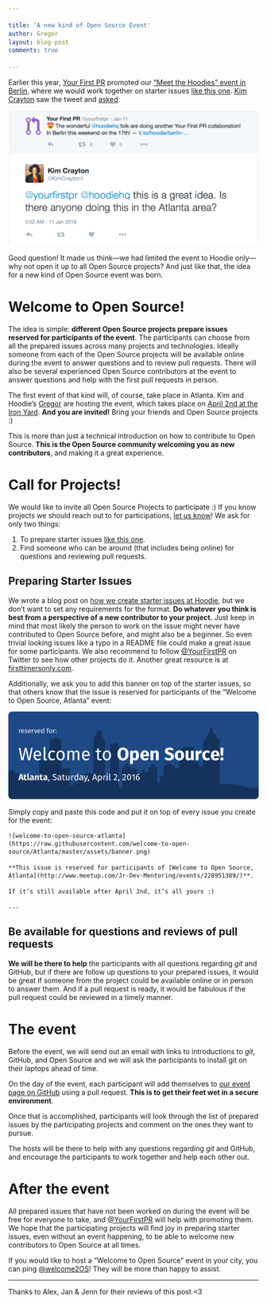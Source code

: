 ```yaml
---

title: 'A new kind of Open Source Event'
author: Gregor
layout: blog-post
comments: true

---
```



Earlier this year, [Your First PR](http://yourfirstpr.github.io/) promoted our [“Meet the Hoodies” event in Berlin](http://hood.ie/blog/meet-the-hoodies-offline.html), where we would work together on starter issues [like this one](https://github.com/hoodiehq/hoodie-server-account/issues/92). [Kim Crayton](https://twitter.com/KimCrayton1/) saw the tweet and [asked](https://twitter.com/KimCrayton1/status/686533675618545665):

<img src="/blog/images/201603/kim-crayton-tweet.png" alt="This is a great idea. Is there anyone doing this in the Atlanta area?">

Good question! It made us think—we had limited the event to Hoodie only—why not open it up to all Open Source projects? And just like that, the idea for a new kind of Open Source event was born.

# Welcome to Open Source!

The idea is simple: **different Open Source projects prepare issues reserved for participants of the event**. The participants can choose from all the prepared issues across many projects and technologies. Ideally someone from each of the Open Source projects will be available online during the event to answer questions and to review pull requests. There will also be several experienced Open Source contributors at the event to answer questions and help with the first pull requests in person.

The first event of that kind will, of course, take place in Atlanta. Kim and Hoodie’s [Gregor](https://twitter.com/gr2m/) are hosting the event, which takes place on [April 2nd at the Iron Yard](http://www.meetup.com/Jr-Dev-Mentoring/events/228951389/). **And you are invited!** Bring your friends and Open Source projects :)

This is more than just a technical introduction on how to contribute to Open Source. **This is the Open Source community welcoming you as new contributors**, and making it a great experience.

# Call for Projects!

We would like to invite all Open Source Projects to participate :) If you know projects we should reach out to for participations, [let us know](https://github.com/welcome-to-open-source/Atlanta/issues/3)! We ask for only two things:

1.  To prepare starter issues [like this one](https://github.com/hoodiehq/hoodie-server-account/issues/120).
2.  Find someone who can be around (that includes being online) for questions and reviewing pull requests.

## Preparing Starter Issues

We wrote a blog post on [how we create starter issues at Hoodie](http://hood.ie/blog/starter-issues.html), but we don’t want to set any requirements for the format. **Do whatever you think is best from a perspective of a new contributor to your project.** Just keep in mind that most likely the person to work on the issue might never have contributed to Open Source before, and might also be a beginner. So even trivial looking issues like a typo in a README file could make a great issue for some participants. We also recommend to follow [@YourFirstPR](https://twitter.com/yourfirstPR) on Twitter to see how other projects do it. Another great resource is at [firsttimersonly.com](http://www.firsttimersonly.com/).

Additionally, we ask you to add this banner on top of the starter issues, so that others know that the issue is reserved for participants of the “Welcome to Open Source, Atlanta” event:

<img src="/blog/images/201603/welcome-to-open-source-banner.png" alt="Community">

Simply copy and paste this code and put it on top of every issue you create for the event:

    ![welcome-to-open-source-atlanta](https://raw.githubusercontent.com/welcome-to-open-source/Atlanta/master/assets/banner.png)

    **This issue is reserved for participants of [Welcome to Open Source, Atlanta](http://www.meetup.com/Jr-Dev-Mentoring/events/228951389/)**.

    If it’s still available after April 2nd, it’s all yours :)

    ---

## Be available for questions and reviews of pull requests

**We will be there to help** the participants with all questions regarding _git_ and GitHub, but if there are follow up questions to your prepared issues, it would be great if someone from the project could be available online or in person to answer them. And if a pull request is ready, it would be fabulous if the pull request could be reviewed in a timely manner.

# The event

Before the event, we will send out an email with links to introductions to _git_, GitHub, and Open Source and we will ask the participants to install git on their laptops ahead of time.

On the day of the event, each participant will add themselves to [our event page on GitHub](https://github.com/welcome-to-open-source/Atlanta) using a pull request. **This is to get their feet wet in a secure environment**.

Once that is accomplished, participants will look through the list of prepared issues by the participating projects and comment on the ones they want to pursue.

The hosts will be there to help with any questions regarding _git_ and GitHub, and encourage the participants to work together and help each other out.

# After the event

All prepared issues that have not been worked on during the event will be free for everyone to take, and [@YourFirstPR](https://twitter.com/yourfirstPR) will help with promoting them. We hope that the participating projects will find joy in preparing starter issues, even without an event happening, to be able to welcome new contributors to Open Source at all times.

If you would like to host a “Welcome to Open Source” event in your city, you can ping [@welcome2OS](http://twitter.com/welcome2OS)! They will be more than happy to assist.

---

Thanks to Alex, Jan & Jenn for their reviews of this post <3
